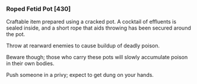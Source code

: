 ### Roped Fetid Pot [430]

Craftable item prepared using a cracked pot. A cocktail of effluents is sealed inside, and a short rope that aids throwing has been secured around the pot.

Throw at rearward enemies to cause buildup of deadly poison.

Beware though; those who carry these pots will slowly accumulate poison in their own bodies.

Push someone in a privy; expect to get dung on your hands.